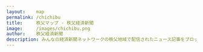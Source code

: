 ```yaml
---
layout:    map
permalink: /chichibu
title:     秩父マップ - 秩父経済新聞
image:     /images/chichibu.png
author:    秩父経済新聞
description: みんなの経済新聞ネットワークの秩父地域で配信されたニュース記事をプロットした地図です。
---
```


